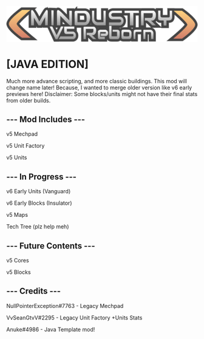 ![Logo](assets/sprites-override/ui/logo.png)

# [JAVA EDITION]
Much more advance scripting, and more classic buildings.
This mod will change name later! Because, I wanted to merge older version like v6 early previews here!
Disclaimer: Some blocks/units might not have their final stats from older builds.

## --- Mod Includes ---

v5 Mechpad

v5 Unit Factory

v5 Units

## --- In Progress ---

v6 Early Units (Vanguard)

v6 Early Blocks (Insulator)

v5 Maps

Tech Tree (plz help meh)

## --- Future Contents ---

v5 Cores

v5 Blocks

## --- Credits ---

NullPointerException#7763 - Legacy Mechpad

VvSeanGtvV#2295 - Legacy Unit Factory +Units Stats

Anuke#4986 - Java Template mod!

